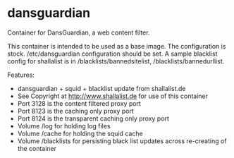 dansguardian
============

Container for DansGuardian, a web content filter.

This container is intended to be used as a base image. The configuration is stock. /etc/dansguardian configuration should be set. A sample blacklist config for shallalist is in /blacklists/bannedsitelist, /blacklists/bannedurllist.

Features:
 - dansguardian + squid + blacklist update from shallalist.de
 - See Copyright at http://www.shallalist.de for use of this container
 - Port 3128 is the content filtered proxy port
 - Port 8123 is the caching only proxy port
 - Port 8124 is the transparent caching only proxy port
 - Volume /log for holding log files
 - Volume /cache for holding the squid cache
 - Volume /blacklists for persisting black list updates across re-creating of the container



